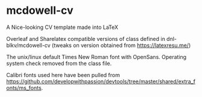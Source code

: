 # mcdowell-cv
A Nice-looking CV template made into LaTeX

Overleaf and Sharelatex compatible versions of class defined in dnl-blkv/mcdowell-cv (tweaks on version obtained from https://latexresu.me/)

The unix/linux default Times New Roman font with OpenSans. Operating system check removed from the class file.

Calibri fonts used here have been pulled from https://github.com/developwithpassion/devtools/tree/master/shared/extra_fonts/ms_fonts.
